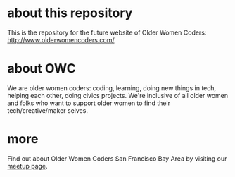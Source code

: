 # about this repository
This is the repository for the future website of Older Women Coders: http://www.olderwomencoders.com/ 

# about OWC
We are older women coders: coding, learning, doing new things in tech, helping each other, doing civics projects. We're inclusive of all older women and folks who want to support older women to find their tech/creative/maker selves.

# more
Find out about Older Women Coders San Francisco Bay Area by visiting our [meetup page](www.meetup.com/OWC-SFBayArea/).
